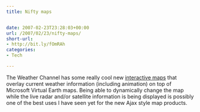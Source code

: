 ```yaml
---
title: Nifty maps


date: 2007-02-23T23:28:03+00:00
url: /2007/02/23/nifty-maps/
short-url:
- http://bit.ly/fOmRAh
categories:
- Tech

---
```

<div class='microid-mailto+http:sha1:34427535cf147c94d223a269bc440a0a2726bb47'>

The Weather Channel has some really cool new <a href="http://www.weather.com/weather/map/interactive/">interactive maps</a> that overlay current weather information (including animation) on top of Microsoft Virtual Earth maps. Being able to dynamically change the map while the live radar and/or satellite information is being displayed is possibly one of the best uses I have seen yet for the new Ajax style map products.


